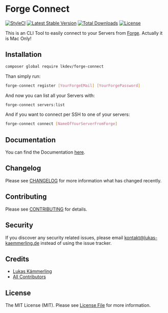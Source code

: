 # Forge Connect
[![StyleCI](https://styleci.io/repos/74739793/shield?branch=master)](https://styleci.io/repos/74739793)
[![Latest Stable Version](https://poser.pugx.org/lkdev/laravel-uptime-monitor-api/v/stable)](https://packagist.org/packages/lkdev/laravel-uptime-monitor-api)
[![Total Downloads](https://poser.pugx.org/lkdev/laravel-uptime-monitor-api/downloads)](https://packagist.org/packages/lkdev/laravel-uptime-monitor-api)
[![License](https://poser.pugx.org/lkdev/laravel-uptime-monitor-api/license)](https://packagist.org/packages/lkdev/laravel-uptime-monitor-api)

This is an CLI Tool to easily connect to your Servers from [Forge](https://forge.laravel.com). Actually it is Mac Only!
## Installation

```bash
composer global require lkdev/forge-connect
```

Than simply run:
```bash
forge-connect register [YourForgeEMail] [YourForgePassword]
```
And now you can list all your Servers with:
```bash
forge-connect servers:list
```

And if you want to connect per SSH to one of your servers:
```bash
forge-connect connect [NameOfYourServerFromForge]
```
## Documentation

You can find the Documentation [here](http://lk-development.de/docs/laravel-uptime-monitor-api-v1/).

## Changelog

Please see [CHANGELOG](CHANGELOG.md) for more information what has changed recently.

## Contributing

Please see [CONTRIBUTING](CONTRIBUTING.md) for details.

## Security

If you discover any security related issues, please email kontakt@lukas-kaemmerling.de instead of using the issue tracker.

## Credits

- [Lukas Kämmerling](https://github.com/LKDevelopment)
- [All Contributors](../../contributors)

## License

The MIT License (MIT). Please see [License File](LICENSE.md) for more information.
